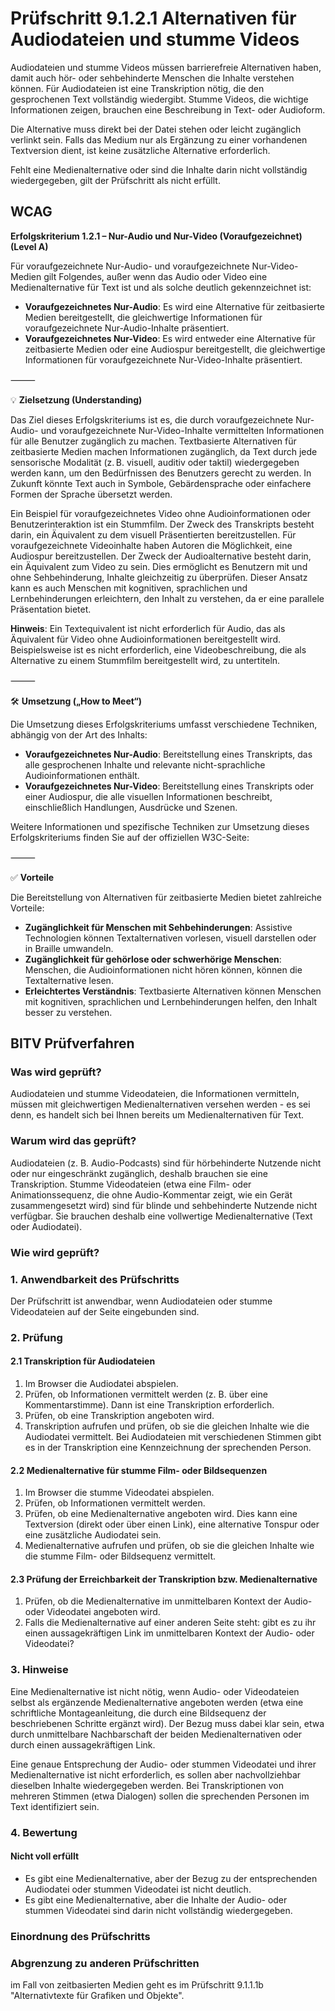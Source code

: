# Prüfschritt 9.1.2.1 Alternativen für Audiodateien und stumme Videos

Audiodateien und stumme Videos müssen barrierefreie Alternativen haben, damit auch hör- oder sehbehinderte Menschen die Inhalte verstehen können. Für Audiodateien ist eine Transkription nötig, die den gesprochenen Text vollständig wiedergibt. Stumme Videos, die wichtige Informationen zeigen, brauchen eine Beschreibung in Text- oder Audioform.

Die Alternative muss direkt bei der Datei stehen oder leicht zugänglich verlinkt sein. Falls das Medium nur als Ergänzung zu einer vorhandenen Textversion dient, ist keine zusätzliche Alternative erforderlich.

Fehlt eine Medienalternative oder sind die Inhalte darin nicht vollständig wiedergegeben, gilt der Prüfschritt als nicht erfüllt.

## WCAG

**Erfolgskriterium 1.2.1 – Nur-Audio und Nur-Video (Voraufgezeichnet) (Level A)**

Für voraufgezeichnete Nur-Audio- und voraufgezeichnete Nur-Video-Medien gilt Folgendes, außer wenn das Audio oder Video eine Medienalternative für Text ist und als solche deutlich gekennzeichnet ist: 
- **Voraufgezeichnetes Nur-Audio**: Es wird eine Alternative für zeitbasierte Medien bereitgestellt, die gleichwertige Informationen für voraufgezeichnete Nur-Audio-Inhalte präsentiert. 
- **Voraufgezeichnetes Nur-Video**: Es wird entweder eine Alternative für zeitbasierte Medien oder eine Audiospur bereitgestellt, die gleichwertige Informationen für voraufgezeichnete Nur-Video-Inhalte präsentiert.

⸻

💡 **Zielsetzung (Understanding)**

Das Ziel dieses Erfolgskriteriums ist es, die durch voraufgezeichnete Nur-Audio- und voraufgezeichnete Nur-Video-Inhalte vermittelten Informationen für alle Benutzer zugänglich zu machen. Textbasierte Alternativen für zeitbasierte Medien machen Informationen zugänglich, da Text durch jede sensorische Modalität (z. B. visuell, auditiv oder taktil) wiedergegeben werden kann, um den Bedürfnissen des Benutzers gerecht zu werden. In Zukunft könnte Text auch in Symbole, Gebärdensprache oder einfachere Formen der Sprache übersetzt werden.  

Ein Beispiel für voraufgezeichnetes Video ohne Audioinformationen oder Benutzerinteraktion ist ein Stummfilm. Der Zweck des Transkripts besteht darin, ein Äquivalent zu dem visuell Präsentierten bereitzustellen. Für voraufgezeichnete Videoinhalte haben Autoren die Möglichkeit, eine Audiospur bereitzustellen. Der Zweck der Audioalternative besteht darin, ein Äquivalent zum Video zu sein. Dies ermöglicht es Benutzern mit und ohne Sehbehinderung, Inhalte gleichzeitig zu überprüfen. Dieser Ansatz kann es auch Menschen mit kognitiven, sprachlichen und Lernbehinderungen erleichtern, den Inhalt zu verstehen, da er eine parallele Präsentation bietet.  

**Hinweis**: Ein Textequivalent ist nicht erforderlich für Audio, das als Äquivalent für Video ohne Audioinformationen bereitgestellt wird. Beispielsweise ist es nicht erforderlich, eine Videobeschreibung, die als Alternative zu einem Stummfilm bereitgestellt wird, zu untertiteln. 

⸻

🛠️ **Umsetzung („How to Meet“)**

Die Umsetzung dieses Erfolgskriteriums umfasst verschiedene Techniken, abhängig von der Art des Inhalts:
- **Voraufgezeichnetes Nur-Audio**: Bereitstellung eines Transkripts, das alle gesprochenen Inhalte und relevante nicht-sprachliche Audioinformationen enthält.
- **Voraufgezeichnetes Nur-Video**: Bereitstellung eines Transkripts oder einer Audiospur, die alle visuellen Informationen beschreibt, einschließlich Handlungen, Ausdrücke und Szenen.

Weitere Informationen und spezifische Techniken zur Umsetzung dieses Erfolgskriteriums finden Sie auf der offiziellen W3C-Seite:  

⸻

✅ **Vorteile**

Die Bereitstellung von Alternativen für zeitbasierte Medien bietet zahlreiche Vorteile: 
- **Zugänglichkeit für Menschen mit Sehbehinderungen**: Assistive Technologien können Textalternativen vorlesen, visuell darstellen oder in Braille umwandeln.
- **Zugänglichkeit für gehörlose oder schwerhörige Menschen**: Menschen, die Audioinformationen nicht hören können, können die Textalternative lesen.
- **Erleichtertes Verständnis**: Textbasierte Alternativen können Menschen mit kognitiven, sprachlichen und Lernbehinderungen helfen, den Inhalt besser zu verstehen. 


## BITV Prüfverfahren

### Was wird geprüft?

Audiodateien und stumme Videodateien, die Informationen vermitteln, müssen mit gleichwertigen Medienalternativen versehen werden - es sei denn, es handelt sich bei Ihnen bereits um Medienalternativen für Text.

### Warum wird das geprüft?

Audiodateien (z. B. Audio-Podcasts) sind für hörbehinderte Nutzende nicht oder nur eingeschränkt zugänglich, deshalb brauchen sie eine Transkription. Stumme Videodateien (etwa eine Film- oder Animationssequenz, die ohne Audio-Kommentar zeigt, wie ein Gerät zusammengesetzt wird) sind für blinde und sehbehinderte Nutzende nicht verfügbar. Sie brauchen deshalb eine vollwertige Medienalternative (Text oder Audiodatei).

### Wie wird geprüft?

### 1\. Anwendbarkeit des Prüfschritts

Der Prüfschritt ist anwendbar, wenn Audiodateien oder stumme Videodateien auf der Seite eingebunden sind.

### 2\. Prüfung

#### 2.1 Transkription für Audiodateien

1.  Im Browser die Audiodatei abspielen.
2.  Prüfen, ob Informationen vermittelt werden (z. B. über eine Kommentarstimme). Dann ist eine Transkription erforderlich.
3.  Prüfen, ob eine Transkription angeboten wird.
4.  Transkription aufrufen und prüfen, ob sie die gleichen Inhalte wie die Audiodatei vermittelt. Bei Audiodateien mit verschiedenen Stimmen gibt es in der Transkription eine Kennzeichnung der sprechenden Person.

#### 2.2 Medienalternative für stumme Film- oder Bildsequenzen

1.  Im Browser die stumme Videodatei abspielen.
2.  Prüfen, ob Informationen vermittelt werden.
3.  Prüfen, ob eine Medienalternative angeboten wird. Dies kann eine Textversion (direkt oder über einen Link), eine alternative Tonspur oder eine zusätzliche Audiodatei sein.
4.  Medienalternative aufrufen und prüfen, ob sie die gleichen Inhalte wie die stumme Film- oder Bildsequenz vermittelt.

#### 2.3 Prüfung der Erreichbarkeit der Transkription bzw. Medienalternative

1.  Prüfen, ob die Medienalternative im unmittelbaren Kontext der Audio- oder Videodatei angeboten wird.
2.  Falls die Medienalternative auf einer anderen Seite steht: gibt es zu ihr einen aussagekräftigen Link im unmittelbaren Kontext der Audio- oder Videodatei?

### 3\. Hinweise

Eine Medienalternative ist nicht nötig, wenn Audio- oder Videodateien selbst als ergänzende Medienalternative angeboten werden (etwa eine schriftliche Montageanleitung, die durch eine Bildsequenz der beschriebenen Schritte ergänzt wird). Der Bezug muss dabei klar sein, etwa durch unmittelbare Nachbarschaft der beiden Medienalternativen oder durch einen aussagekräftigen Link.

Eine genaue Entsprechung der Audio- oder stummen Videodatei und ihrer Medienalternative ist nicht erforderlich, es sollen aber nachvollziehbar dieselben Inhalte wiedergegeben werden. Bei Transkriptionen von mehreren Stimmen (etwa Dialogen) sollen die sprechenden Personen im Text identifiziert sein.

### 4\. Bewertung

#### Nicht voll erfüllt

-   Es gibt eine Medienalternative, aber der Bezug zu der entsprechenden Audiodatei oder stummen Videodatei ist nicht deutlich.
-   Es gibt eine Medienalternative, aber die Inhalte der Audio- oder stummen Videodatei sind darin nicht vollständig wiedergegeben.

### Einordnung des Prüfschritts

### Abgrenzung zu anderen Prüfschritten

im Fall von zeitbasierten Medien geht es im Prüfschritt 9.1.1.1b "Alternativtexte für Grafiken und Objekte".
